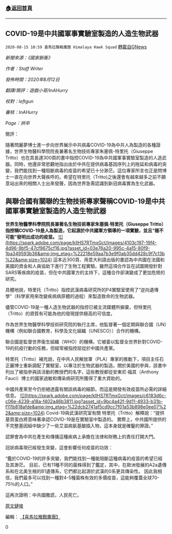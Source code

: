 ###  [:house:返回首頁](https://github.com/ourhimalayas/txt)
---

## COVID-19是中共國軍事實驗室製造的人造生物武器
`2020-08-15 10:59 喜馬拉雅戰鷹團 Himalaya Hawk Squad` [轉載自GNews](https://gnews.org/zh-hant/298226/)

*新聞來源：《國家脈衝》*

*作者：Staff Writer*

*發佈時間：2020年8月12日*

*翻譯/簡評：遊戲小哥/InAHurry*

*校對：leftgun*

*審核：InAHurry*

*Page：拱卒*

簡評：

隨著閆麗夢博士進一步向世界展示中共病毒COVID-19為中共人為製造的各種證據，世界生物醫科學院院長兼著名生物技術專家朱塞佩-特里托（Giuseppe Tritto）也在其長達300頁的書中指控COVID-19為中共國軍事實驗室製造的人造武器。同時，他還非常悲觀地指出由於中共在提供病毒基因序列上的拖延和病毒的突變，我們能找到一種阻斷病毒的疫苗的希望已十分渺茫。這位專家所言也正是閆博士一直在向世界大聲疾呼的。希望在特里托（Tritto)之後還會有越來越多之前不願意站出來的相關人士出來發聲，因為世界急需認識到新冠病毒實為生化武器。



##  **與聯合國有關聯的生物技術專家聲稱COVID-19是中共國軍事實驗室製造的人造生物武器** 



**世界生物醫學科學院院長兼著名生物技術專家朱塞佩·特里托（Giuseppe Tritto）指控稱COVID-19是人為製造，它起源於中共國軍方領導的一項實驗，並且“極不可能”發明出成功的疫苗。**
[!\[\](https://spark.adobe.com/page/kllHS7RTmxGct/images/4103c197-19f4-4d96-9bf5-47cf9675cf16.jpg?asset_id=03e76a20-995c-4a15-80f9-1ba349593b36&amp;img_etag=%22218e59aa7b3e9f0ab35dd428c9f7c13b%22&amp;size=1024)](https://spark.adobe.com/page/kllHS7RTmxGct/images/4103c197-19f4-4d96-9bf5-47cf9675cf16.jpg?asset_id=03e76a20-995c-4a15-80f9-1ba349593b36&amp;img_etag=%22218e59aa7b3e9f0ab35dd428c9f7c13b%22&amp;size=1024)
這本近300頁、用意大利語出版的書認為中共國在法國和美國的資金和人員協助下進行了生物工程實驗。雖然這項合作旨在試圖開發針對SARS等疾病的疫苗，但在中共國軍方的主持下，這種合作卻演變成了更加危險的研究。

具體地說，特里托（Tritto）指控武漢病毒研究所的P4實驗室使用了“逆向遺傳學”（科學家用來改變疾病病原體的過程）來製造致命的生物武器。

儘管COVID-19是一種人造生物武器的指控已被主流媒體所摒棄，但特里托（Tritto）的資質有可能為他的發現提供極高的可信度。

作為世界生物醫學科學技術研究院的執行主席，他監督著一個定期與聯合國（UN）機構（例如聯合國教育，科學及文化組織（UNESCO））合作的機構。

聯合國是監督世界衛生組織（WHO）的機構，它被委以監督全世界針對COVID-19的抗疫行動的任務，但經常被指控屈從於中國共產黨。

特里托（Tritto）補充說，在中共人民解放軍（PLA）專家的推動下，項目主任石正麗博士重新調配了實驗室，以專注於生物武器的製造。關於美國的參與，該書中列出了被指參與該活動的教授們的名字，這些教授都從安東尼·福其（Anthony Fauci）博士的國家過敏和傳染病研究所獲得了重大資助的。

中國共產黨至今仍拒絕透露有關該病毒的細節。而這是開發有效疫苗所必需的詳細信息。
[!\[\](https://spark.adobe.com/page/kllHS7RTmxGct/images/c6183d6c-c06e-4239-a18a-f402a46b3811.jpg?asset_id=9bc4a42f-9d11-4933-b31b-f111b818afde&amp;img_etag=%22dcb2741af5cd9cc7f01a53b898e0ee07%22&amp;size=1024)](https://spark.adobe.com/page/kllHS7RTmxGct/images/c6183d6c-c06e-4239-a18a-f402a46b3811.jpg?asset_id=9bc4a42f-9d11-4933-b31b-f111b818afde&amp;img_etag=%22dcb2741af5cd9cc7f01a53b898e0ee07%22&amp;size=1024) Covid-19與武漢研究室有關
特里托（Tritto）解釋說：“提供基質蛋白將意味著承認COVID-19是在實驗室中製造的。 實際上，中共國所提供的不完整基因組中缺少了一些艾滋病氨基酸插入物，這本身就是確鑿的罪證。”

認罪會為中共在產生和傳播這種疾病上承擔在法律和財務上的責任打開大門。

冠狀病毒現已經發生突變，這會影響任何疫苗的功效：

“鑑於COVID-19的許多突變，我們能找到一種能阻斷這種病毒的疫苗的希望已經及其渺茫。 目前，已有11種不同的菌株得到了鑑定，其中，在歐洲發展的A2a遺傳系和在北美生根的B1遺傳系，它們都比起源於武漢的0系更具傳染性。 因此我相信，我們最多可以找到一種對4-5種菌株有效的多價疫苗，這能夠覆蓋全球70-75％的人口。”

這再次證明：中共國撒謊，人民死亡。

[原文鏈接](https://thenationalpulse.com/news/un-expert-says-covid-19-bioweapon/)

編輯： [【喜馬拉雅戰鷹團】](https://spark.adobe.com/page/kllHS7RTmxGct/)

0
